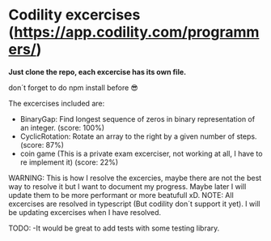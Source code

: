# Codility excercises (https://app.codility.com/programmers/)

**Just clone the repo, each excercise has its own file.**

don´t forget to do npm install before :sunglasses:

The excercises included are:

- BinaryGap: Find longest sequence of zeros in binary representation of an integer. (score: 100%)
- CyclicRotation: Rotate an array to the right by a given number of steps. (score: 87%)
- coin game (This is a private exam excerciser, not working at all, I have to re implement it) (score: 22%)

WARNING: This is how I resolve the excercies, maybe there are not the best way to resolve it but I want to document my progress. Maybe later I will update them to be more performant or more beatufull xD.
NOTE: All excercises are resolved in typescript (But codility don´t support it yet). I will be updating excercises when I have resolved.

TODO:
-It would be great to add tests with some testing library.
